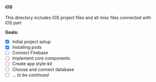#### iOS
This directory includes iOS project files and all misc files connected with iOS part

**Goals:** 
- [x] Initial project setup
- [x] Installing pods
- [ ] Connect Firebase
- [ ] Implement core components
- [ ] Create app style-kit
- [ ] Choose and connect database
- [ ] ... *to be continued*
